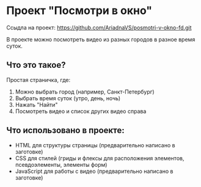 # Проект "Посмотри в окно"
Ссыдла на проект: https://github.com/AriadnaVS/posmotri-v-okno-fd.git

В проекте можно посмотреть видео из разных городов в разное время суток.

## Что это такое?

Простая страничка, где:
1. Можно выбрать город (например, Санкт-Петербург)
2. Выбрать время суток (утро, день, ночь)
3. Нажать "Найти"
4. Посмотреть видео и список других видео справа

## Что использовано в проекте:

- HTML для структуры страницы (предварительно написано в заготовке)
- CSS для стилей (гриды и флексы для расположения элементов, псевдоэлементы, элементы форм)
- JavaScript для работы с видео (предварительно написано в заготовке)
